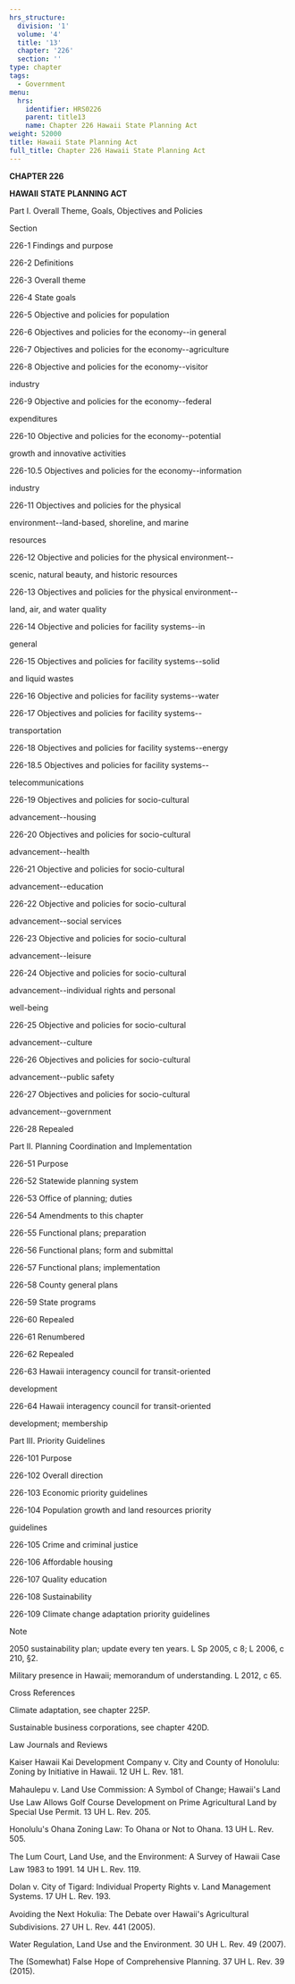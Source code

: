 ```yaml
---
hrs_structure:
  division: '1'
  volume: '4'
  title: '13'
  chapter: '226'
  section: ''
type: chapter
tags:
  - Government
menu:
  hrs:
    identifier: HRS0226
    parent: title13
    name: Chapter 226 Hawaii State Planning Act
weight: 52000
title: Hawaii State Planning Act
full_title: Chapter 226 Hawaii State Planning Act
---
```

**CHAPTER 226**

**HAWAII** **STATE** **PLANNING ACT**

Part I. Overall Theme, Goals, Objectives and Policies

Section

226-1 Findings and purpose

226-2 Definitions

226-3 Overall theme

226-4 State goals

226-5 Objective and policies for population

226-6 Objectives and policies for the economy--in general

226-7 Objectives and policies for the economy--agriculture

226-8 Objective and policies for the economy--visitor

industry

226-9 Objective and policies for the economy--federal

expenditures

226-10 Objective and policies for the economy--potential

growth and innovative activities

226-10.5 Objectives and policies for the economy--information

industry

226-11 Objectives and policies for the physical

environment--land-based, shoreline, and marine

resources

226-12 Objective and policies for the physical environment--

scenic, natural beauty, and historic resources

226-13 Objectives and policies for the physical environment--

land, air, and water quality

226-14 Objective and policies for facility systems--in

general

226-15 Objectives and policies for facility systems--solid

and liquid wastes

226-16 Objective and policies for facility systems--water

226-17 Objectives and policies for facility systems--

transportation

226-18 Objectives and policies for facility systems--energy

226-18.5 Objectives and policies for facility systems--

telecommunications

226-19 Objectives and policies for socio-cultural

advancement--housing

226-20 Objectives and policies for socio-cultural

advancement--health

226-21 Objective and policies for socio-cultural

advancement--education

226-22 Objective and policies for socio-cultural

advancement--social services

226-23 Objective and policies for socio-cultural

advancement--leisure

226-24 Objective and policies for socio-cultural

advancement--individual rights and personal

well-being

226-25 Objective and policies for socio-cultural

advancement--culture

226-26 Objectives and policies for socio-cultural

advancement--public safety

226-27 Objectives and policies for socio-cultural

advancement--government

226-28 Repealed

Part II. Planning Coordination and Implementation

226-51 Purpose

226-52 Statewide planning system

226-53 Office of planning; duties

226-54 Amendments to this chapter

226-55 Functional plans; preparation

226-56 Functional plans; form and submittal

226-57 Functional plans; implementation

226-58 County general plans

226-59 State programs

226-60 Repealed

226-61 Renumbered

226-62 Repealed

226-63 Hawaii interagency council for transit-oriented

development

226-64 Hawaii interagency council for transit-oriented

development; membership

Part III. Priority Guidelines

226-101 Purpose

226-102 Overall direction

226-103 Economic priority guidelines

226-104 Population growth and land resources priority

guidelines

226-105 Crime and criminal justice

226-106 Affordable housing

226-107 Quality education

226-108 Sustainability

226-109 Climate change adaptation priority guidelines

Note

2050 sustainability plan; update every ten years. L Sp 2005, c 8; L 2006, c 210, §2.

Military presence in Hawaii; memorandum of understanding. L 2012, c 65.

Cross References

Climate adaptation, see chapter 225P.

Sustainable business corporations, see chapter 420D.

Law Journals and Reviews

Kaiser Hawaii Kai Development Company v. City and County of Honolulu: Zoning by Initiative in Hawaii. 12 UH L. Rev. 181.

Mahaulepu v. Land Use Commission: A Symbol of Change; Hawaii's Land Use Law Allows Golf Course Development on Prime Agricultural Land by Special Use Permit. 13 UH L. Rev. 205.

Honolulu's Ohana Zoning Law: To Ohana or Not to Ohana. 13 UH L. Rev. 505.

The Lum Court, Land Use, and the Environment: A Survey of Hawaii Case Law 1983 to 1991\. 14 UH L. Rev. 119.

Dolan v. City of Tigard: Individual Property Rights v. Land Management Systems. 17 UH L. Rev. 193.

Avoiding the Next Hokulia: The Debate over Hawaii's Agricultural Subdivisions. 27 UH L. Rev. 441 (2005).

Water Regulation, Land Use and the Environment. 30 UH L. Rev. 49 (2007).

The (Somewhat) False Hope of Comprehensive Planning. 37 UH L. Rev. 39 (2015).